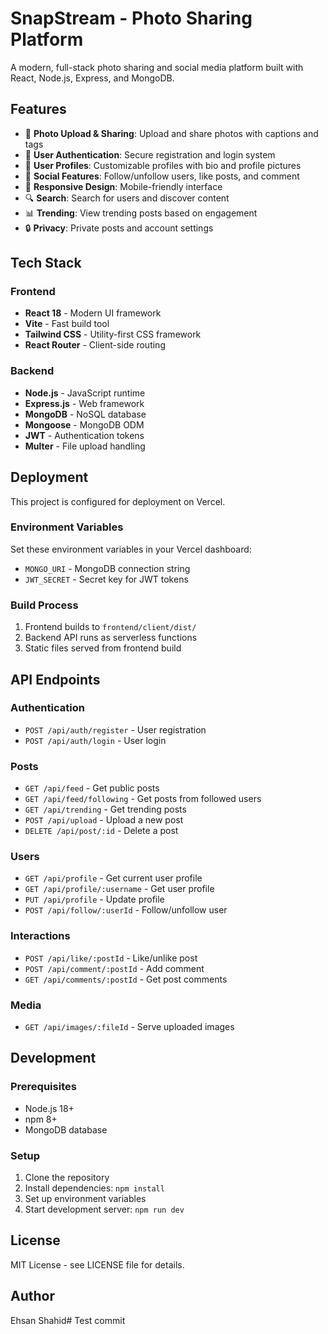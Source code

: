 # SnapStream - Photo Sharing Platform

A modern, full-stack photo sharing and social media platform built with React, Node.js, Express, and MongoDB.

## Features

- 📸 **Photo Upload & Sharing**: Upload and share photos with captions and tags
- 👥 **User Authentication**: Secure registration and login system
- 👤 **User Profiles**: Customizable profiles with bio and profile pictures
- 🔗 **Social Features**: Follow/unfollow users, like posts, and comment
- 📱 **Responsive Design**: Mobile-friendly interface
- 🔍 **Search**: Search for users and discover content
- 📊 **Trending**: View trending posts based on engagement
- 🔒 **Privacy**: Private posts and account settings

## Tech Stack

### Frontend
- **React 18** - Modern UI framework
- **Vite** - Fast build tool
- **Tailwind CSS** - Utility-first CSS framework
- **React Router** - Client-side routing

### Backend
- **Node.js** - JavaScript runtime
- **Express.js** - Web framework
- **MongoDB** - NoSQL database
- **Mongoose** - MongoDB ODM
- **JWT** - Authentication tokens
- **Multer** - File upload handling

## Deployment

This project is configured for deployment on Vercel.

### Environment Variables

Set these environment variables in your Vercel dashboard:

- `MONGO_URI` - MongoDB connection string
- `JWT_SECRET` - Secret key for JWT tokens

### Build Process

1. Frontend builds to `frontend/client/dist/`
2. Backend API runs as serverless functions
3. Static files served from frontend build

## API Endpoints

### Authentication
- `POST /api/auth/register` - User registration
- `POST /api/auth/login` - User login

### Posts
- `GET /api/feed` - Get public posts
- `GET /api/feed/following` - Get posts from followed users
- `GET /api/trending` - Get trending posts
- `POST /api/upload` - Upload a new post
- `DELETE /api/post/:id` - Delete a post

### Users
- `GET /api/profile` - Get current user profile
- `GET /api/profile/:username` - Get user profile
- `PUT /api/profile` - Update profile
- `POST /api/follow/:userId` - Follow/unfollow user

### Interactions
- `POST /api/like/:postId` - Like/unlike post
- `POST /api/comment/:postId` - Add comment
- `GET /api/comments/:postId` - Get post comments

### Media
- `GET /api/images/:fileId` - Serve uploaded images

## Development

### Prerequisites
- Node.js 18+
- npm 8+
- MongoDB database

### Setup
1. Clone the repository
2. Install dependencies: `npm install`
3. Set up environment variables
4. Start development server: `npm run dev`

## License

MIT License - see LICENSE file for details.

## Author

Ehsan Shahid#   T e s t   c o m m i t  
 